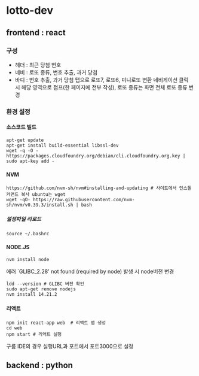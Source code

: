 # lotto-dev

## frontend : react
### 구성
* 헤더 : 최근 당첨 번호
* 네비 : 로또 종류, 번호 추출, 과거 당첨
* 바디 : 번호 추출, 과거 당첨
탭으로 로또7, 로또6, 미니로또 변환
네비게이션 클릭 시 해당 영역으로 점프(한 페이지에 전부 작성), 로또 종류는 화면 전체 로또 종류 변경

### 환경 설정
#### 소스코드 빌드

```
apt-get update
apt-get install build-essential libssl-dev
wget -q -O - https://packages.cloudfoundry.org/debian/cli.cloudfoundry.org.key | sudo apt-key add -
```

#### NVM

```
https://github.com/nvm-sh/nvm#installing-and-updating # 사이트에서 인스톨 커맨드 복사 ubuntu는 wget
wget -qO- https://raw.githubusercontent.com/nvm-sh/nvm/v0.39.3/install.sh | bash
```

##### 설정파일 리로드

```
source ~/.bashrc
```

#### NODE.JS

```
nvm install node
```

에러 `GLIBC_2.28' not found (required by node) 발생 시 node버전 변경

```
ldd --version # GLIBC 버전 확인
sudo apt-get remove nodejs
nvm install 14.21.2
```

#### 리액트

```
npm init react-app web  # 리액트 앱 생성
cd web
npm start # 리액트 실행
```

구름 IDE의 경우 실행URL과 포트에서 포트3000으로 설정

## backend : python
### 

